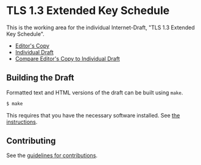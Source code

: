 # TLS 1.3 Extended Key Schedule

This is the working area for the individual Internet-Draft, "TLS 1.3 Extended Key Schedule".

* [Editor's Copy](https://jhoyla.github.io/draft-jhoyla-tls-extended-key-schedule/#go.draft-jhoyla-tls-extended-key-schedule.html)
* [Individual Draft](https://tools.ietf.org/html/draft-jhoyla-tls-extended-key-schedule)
* [Compare Editor's Copy to Individual Draft](https://jhoyla.github.io/draft-jhoyla-tls-extended-key-schedule/#go.draft-jhoyla-tls-extended-key-schedule.diff)

## Building the Draft

Formatted text and HTML versions of the draft can be built using `make`.

```sh
$ make
```

This requires that you have the necessary software installed.  See
[the instructions](https://github.com/martinthomson/i-d-template/blob/master/doc/SETUP.md).


## Contributing

See the
[guidelines for contributions](https://github.com/jhoyla/draft-jhoyla-tls-extended-key-schedule/blob/master/CONTRIBUTING.md).
